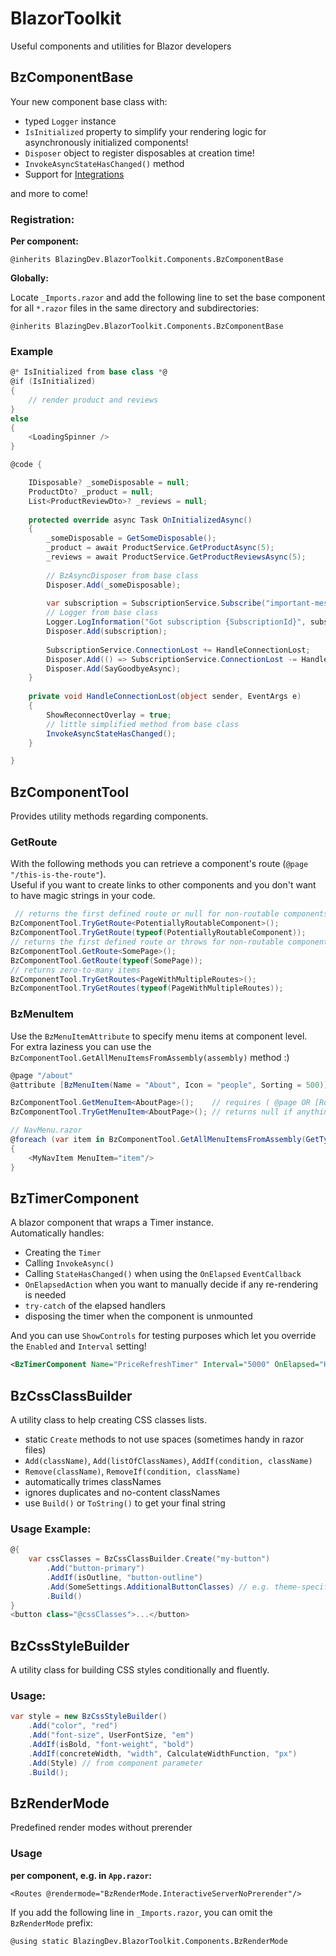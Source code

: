 # BlazorToolkit

Useful components and utilities for Blazor developers

## BzComponentBase

Your new component base class with:

* typed `Logger` instance
* `IsInitialized` property to simplify your rendering logic for asynchronously initialized components!
* `Disposer` object to register disposables at creation time!
* `InvokeAsyncStateHasChanged()` method
* Support for [Integrations](https://github.com/devritter/BlazorToolkit/blob/main/docs/integrations.md)

and more to come!

### Registration:

**Per component:**

```
@inherits BlazingDev.BlazorToolkit.Components.BzComponentBase
```

**Globally:**

Locate `_Imports.razor` and add the following line to set the base component for all `*.razor` files in the same
directory and subdirectories:

```
@inherits BlazingDev.BlazorToolkit.Components.BzComponentBase
```

### Example

```csharp
@* IsInitialized from base class *@
@if (IsInitialized)
{
    // render product and reviews
}
else
{
    <LoadingSpinner />   
}

@code {

    IDisposable? _someDisposable = null;
    ProductDto? _product = null;
    List<ProductReviewDto>? _reviews = null;
    
    protected override async Task OnInitializedAsync()
    {
        _someDisposable = GetSomeDisposable();
        _product = await ProductService.GetProductAsync(5);
        _reviews = await ProductService.GetProductReviewsAsync(5);
        
        // BzAsyncDisposer from base class
        Disposer.Add(_someDisposable);
        
        var subscription = SubscriptionService.Subscribe("important-messages", HandleImportantMessage);
        // Logger from base class
        Logger.LogInformation("Got subscription {SubscriptionId}", subscription.Id);
        Disposer.Add(subscription);
        
        SubscriptionService.ConnectionLost += HandleConnectionLost;
        Disposer.Add(() => SubscriptionService.ConnectionLost -= HandleConnectionLost);
        Disposer.Add(SayGoodbyeAsync);
    }
    
    private void HandleConnectionLost(object sender, EventArgs e)
    {
        ShowReconnectOverlay = true;
        // little simplified method from base class
        InvokeAsyncStateHasChanged();
    }

}
```

## BzComponentTool

Provides utility methods regarding components.

### GetRoute

With the following methods you can retrieve a component's route (`@page "/this-is-the-route"`). \
Useful if you want to create links to other components and you don't want to have magic strings in your code.

```csharp
 // returns the first defined route or null for non-routable components
BzComponentTool.TryGetRoute<PotentiallyRoutableComponent>();
BzComponentTool.TryGetRoute(typeof(PotentiallyRoutableComponent));
// returns the first defined route or throws for non-routable components
BzComponentTool.GetRoute<SomePage>();
BzComponentTool.GetRoute(typeof(SomePage));
// returns zero-to-many items
BzComponentTool.TryGetRoutes<PageWithMultipleRoutes>();
BzComponentTool.TryGetRoutes(typeof(PageWithMultipleRoutes));
```

### BzMenuItem

Use the `BzMenuItemAttribute` to specify menu items at component level. \
For extra laziness you can use the `BzComponentTool.GetAllMenuItemsFromAssembly(assembly)` method :)

```csharp
@page "/about"
@attribute [BzMenuItem(Name = "About", Icon = "people", Sorting = 500)]
```

```csharp
BzComponentTool.GetMenuItem<AboutPage>();    // requires ( @page OR [Route] ) AND [BzMenuItem]
BzComponentTool.TryGetMenuItem<AboutPage>(); // returns null if anything required is missing

// NavMenu.razor
@foreach (var item in BzComponentTool.GetAllMenuItemsFromAssembly(GetType().Assembly))
{
    <MyNavItem MenuItem="item"/>
}
```

## BzTimerComponent

A blazor component that wraps a Timer instance. \
Automatically handles:

* Creating the `Timer`
* Calling `InvokeAsync()`
* Calling `StateHasChanged()` when using the `OnElapsed` `EventCallback`
* `OnElapsedAction` when you want to manually decide if any re-rendering is needed
* `try-catch` of the elapsed handlers
* disposing the timer when the component is unmounted

And you can use `ShowControls` for testing purposes which let you override the `Enabled` and `Interval` setting!

```xml
<BzTimerComponent Name="PriceRefreshTimer" Interval="5000" OnElapsed="HandleUpdatePriceTimerElapsed" />
```

## BzCssClassBuilder

A utility class to help creating CSS classes lists.

* static `Create` methods to not use spaces (sometimes handy in razor files)
* `Add(className)`, `Add(listOfClassNames)`, `AddIf(condition, className)`
* `Remove(className)`, `RemoveIf(condition, className)`
* automatically trimes classNames
* ignores duplicates and no-content classNames
* use `Build()` or `ToString()` to get your final string

### Usage Example:

```csharp
@{
    var cssClasses = BzCssClassBuilder.Create("my-button")
        .Add("button-primary")
        .AddIf(isOutline, "button-outline")
        .Add(SomeSettings.AdditionalButtonClasses) // e.g. theme-specific
        .Build()
}
<button class="@cssClasses">...</button>
```

## BzCssStyleBuilder

A utility class for building CSS styles conditionally and fluently.

### Usage:

```csharp
var style = new BzCssStyleBuilder()
    .Add("color", "red")
    .Add("font-size", UserFontSize, "em")
    .AddIf(isBold, "font-weight", "bold")
    .AddIf(concreteWidth, "width", CalculateWidthFunction, "px")
    .Add(Style) // from component parameter
    .Build();
```

## BzRenderMode

Predefined render modes without prerender

### Usage

**per component, e.g. in `App.razor`:**

```
<Routes @rendermode="BzRenderMode.InteractiveServerNoPrerender"/>
```

If you add the following line in `_Imports.razor`, you can omit the `BzRenderMode` prefix:

```
@using static BlazingDev.BlazorToolkit.Components.BzRenderMode
```
